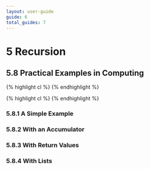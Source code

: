 ```yaml
---
layout: user-guide
guide: 6
total_guides: 7
---
```

# 5 Recursion

## 5.8 Practical Examples in Computing

{% highlight cl %}
{% endhighlight %}

{% highlight cl %}
{% endhighlight %}

### 5.8.1 A Simple Example

### 5.8.2 With an Accumulator

### 5.8.3 With Return Values

### 5.8.4 With Lists
